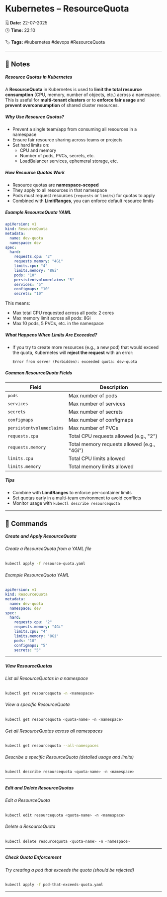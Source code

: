# Kubernetes – ResourceQuota

🗓️ **Date:** 22-07-2025  
🕒 **Time:** 22:10  

🏷️ **Tags:** #kubernetes #devops #ResourceQuota  

---

## 📝 Notes

##### Resource Quotas in Kubernetes

A **ResourceQuota** in Kubernetes is used to **limit the total resource consumption** (CPU, memory, number of objects, etc.) across a namespace. This is useful for **multi-tenant clusters** or to **enforce fair usage** and **prevent overconsumption** of shared cluster resources.

##### Why Use Resource Quotas?

- Prevent a single team/app from consuming all resources in a namespace
- Ensure fair resource sharing across teams or projects
- Set hard limits on:
    - CPU and memory
    - Number of pods, PVCs, secrets, etc.        
    - LoadBalancer services, ephemeral storage, etc.

##### How Resource Quotas Work

- Resource quotas are **namespace-scoped**  
- They apply to all resources in that namespace
- Pods must request resources (`requests` or `limits`) for quotas to apply
- Combined with **LimitRanges**, you can enforce default resource limits

##### Example ResourceQuota YAML

```yaml
apiVersion: v1
kind: ResourceQuota
metadata:
  name: dev-quota
  namespace: dev
spec:
  hard:
    requests.cpu: "2"
    requests.memory: "4Gi"
    limits.cpu: "4"
    limits.memory: "8Gi"
    pods: "10"
    persistentvolumeclaims: "5"
    services: "5"
    configmaps: "10"
    secrets: "10"
```

This means:

- Max total CPU requested across all pods: 2 cores
- Max memory limit across all pods: 8Gi
- Max 10 pods, 5 PVCs, etc. in the namespace

##### What Happens When Limits Are Exceeded?

- If you try to create more resources (e.g., a new pod) that would exceed the quota, Kubernetes will **reject the request** with an error:    
    ```
    Error from server (Forbidden): exceeded quota: dev-quota
    ```

##### Common ResourceQuota Fields

| Field                    | Description                                 |
| ------------------------ | ------------------------------------------- |
| `pods`                   | Max number of pods                          |
| `services`               | Max number of services                      |
| `secrets`                | Max number of secrets                       |
| `configmaps`             | Max number of configmaps                    |
| `persistentvolumeclaims` | Max number of PVCs                          |
| `requests.cpu`           | Total CPU requests allowed (e.g., "2")      |
| `requests.memory`        | Total memory requests allowed (e.g., "4Gi") |
| `limits.cpu`             | Total CPU limits allowed                    |
| `limits.memory`          | Total memory limits allowed                 |

##### Tips

- Combine with **LimitRanges** to enforce per-container limits
- Set quotas early in a multi-team environment to avoid conflicts
- Monitor usage with `kubectl describe resourcequota`

---
## 🧾 Commands

##### Create and Apply ResourceQuota
###### Create a ResourceQuota from a YAML file
```bash
kubectl apply -f resource-quota.yaml
```
###### Example ResourceQuota YAML
```yaml
apiVersion: v1
kind: ResourceQuota
metadata:
  name: dev-quota
  namespace: dev
spec:
  hard:
    requests.cpu: "2"
    requests.memory: "4Gi"
    limits.cpu: "4"
    limits.memory: "8Gi"
    pods: "10"
    configmaps: "5"
    secrets: "5"
```
---
##### View ResourceQuotas
###### List all ResourceQuotas in a namespace
```bash
kubectl get resourcequota -n <namespace>
```
###### View a specific ResourceQuota
```bash
kubectl get resourcequota <quota-name> -n <namespace>
```
###### Get all ResourceQuotas across all namespaces
```bash
kubectl get resourcequota --all-namespaces
```
###### Describe a specific ResourceQuota (detailed usage and limits)
```bash
kubectl describe resourcequota <quota-name> -n <namespace>
```
---
##### Edit and Delete ResourceQuotas
###### Edit a ResourceQuota
```bash
kubectl edit resourcequota <quota-name> -n <namespace>
```
###### Delete a ResourceQuota
```bash
kubectl delete resourcequota <quota-name> -n <namespace>
```
---
##### Check Quota Enforcement
###### Try creating a pod that exceeds the quota (should be rejected)
```bash
kubectl apply -f pod-that-exceeds-quota.yaml
```
---

